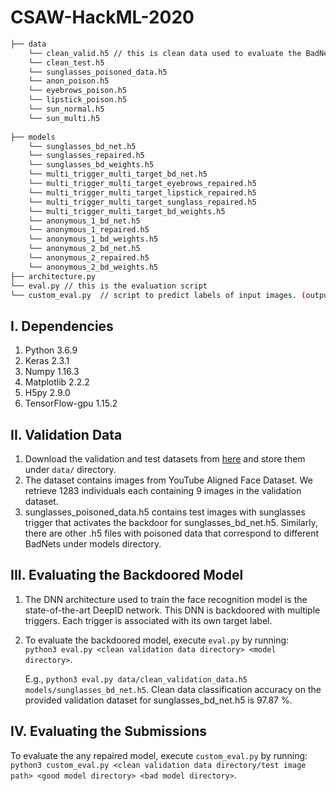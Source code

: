 # CSAW-HackML-2020

```bash
├── data 
    └── clean_valid.h5 // this is clean data used to evaluate the BadNet and design the backdoor defense
    └── clean_test.h5
    └── sunglasses_poisoned_data.h5
    └── anon_poison.h5
    └── eyebrows_poison.h5
    └── lipstick_poison.h5
    └── sun_normal.h5
    └── sun_multi.h5
               
├── models
    └── sunglasses_bd_net.h5
    └── sunglasses_repaired.h5
    └── sunglasses_bd_weights.h5
    └── multi_trigger_multi_target_bd_net.h5
    └── multi_trigger_multi_target_eyebrows_repaired.h5
    └── multi_trigger_multi_target_lipstick_repaired.h5
    └── multi_trigger_multi_target_sunglass_repaired.h5
    └── multi_trigger_multi_target_bd_weights.h5
    └── anonymous_1_bd_net.h5
    └── anonymous_1_repaired.h5
    └── anonymous_1_bd_weights.h5
    └── anonymous_2_bd_net.h5
    └── anonymous_2_repaired.h5
    └── anonymous_2_bd_weights.h5
├── architecture.py
└── eval.py // this is the evaluation script
└── custom_eval.py  // script to predict labels of input images. (outputs 1283 if the data is poisoned)
```

## I. Dependencies
   1. Python 3.6.9
   2. Keras 2.3.1
   3. Numpy 1.16.3
   4. Matplotlib 2.2.2
   5. H5py 2.9.0
   6. TensorFlow-gpu 1.15.2
   
## II. Validation Data
   1. Download the validation and test datasets from [here](https://drive.google.com/drive/folders/13o2ybRJ1BkGUvfmQEeZqDo1kskyFywab?usp=sharing) and store them under `data/` directory.
   2. The dataset contains images from YouTube Aligned Face Dataset. We retrieve 1283 individuals each containing 9 images in the validation dataset.
   3. sunglasses_poisoned_data.h5 contains test images with sunglasses trigger that activates the backdoor for sunglasses_bd_net.h5. Similarly, there are other .h5 files with poisoned data that correspond to different BadNets under models directory.

## III. Evaluating the Backdoored Model
   1. The DNN architecture used to train the face recognition model is the state-of-the-art DeepID network. This DNN is backdoored with multiple triggers. Each trigger is associated with its own target label. 
   2. To evaluate the backdoored model, execute `eval.py` by running:  
      `python3 eval.py <clean validation data directory> <model directory>`.
      
      E.g., `python3 eval.py data/clean_validation_data.h5  models/sunglasses_bd_net.h5`. Clean data classification accuracy on the provided validation dataset for sunglasses_bd_net.h5 is 97.87 %.

## IV. Evaluating the Submissions
   To evaluate the any repaired model, execute `custom_eval.py` by running:  
      `python3 custom_eval.py <clean validation data directory/test image path> <good model directory> <bad model directory>`.
      

